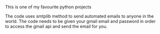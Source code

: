 This is one of my favourite python projects

The code uses smtplib method to send automated emails to anyone in the world.
The code needs to be given your gmail email and password in order to access the gmail api and send the email for you.